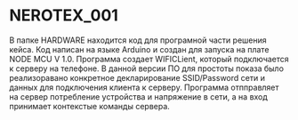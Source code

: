 # NEROTEX_001
В папке HARDWARE находится код для програмной части решения кейса. Код написан на языке Arduino и создан для запуска на плате NODE MCU V 1.0. 
Программа создает WIFICLient, который подключается к серверу на телефоне. В данной версии ПО для простоты показа было реализоравано конкретное декларирование SSID/Password сети и данных для подключения клиента к серверу. 
Программа отпправляет на сервер потребление устройства и напряжение в сети, а на вход принимает контекстые команды сервера. 
